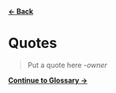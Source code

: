 [**← Back**](contents.md)

# Quotes

> Put a quote here -_owner_

[**Continue to Glossary →**](glossary.md)
